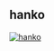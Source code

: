 ## hanko

[![hanko](https://img.youtube.com/vi/aTY4l5FMX8Y/0.jpg)](https://www.youtube.com/watch?v=aTY4l5FMX8Y)